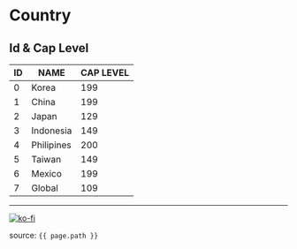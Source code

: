 # Country

## Id & Cap Level

| ID  | NAME       | CAP LEVEL |
| --- | ---------- | --------- |
| 0   | Korea      | 199       |
| 1   | China      | 199       |
| 2   | Japan      | 129       |
| 3   | Indonesia  | 149       |
| 4   | Philipines | 200       |
| 5   | Taiwan     | 149       |
| 6   | Mexico     | 199       |
| 7   | Global     | 109       |

---

[![ko-fi](https://www.ko-fi.com/img/githubbutton_sm.svg)](https://ko-fi.com/T6T41JKMI)

source: `{{ page.path }}`
